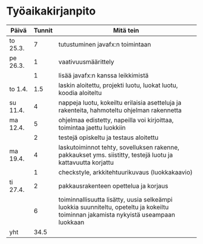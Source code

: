 # Työaikakirjanpito

| Päivä | Tunnit | Mitä tein 
 ------ | ------ | ---------
| to 25.3. | 7 | tutustuminen javafx:n toimintaan
| pe 26.3. | 1 | vaativuusmäärittely
|          | 1 | lisää javafx:n kanssa leikkimistä
| to 1.4.  |1.5| laskin aloitettu, projekti luotu, luokat luotu, koodia aloiteltu
| su 11.4. | 4 | nappeja luotu, kokeiltu erilaisia asetteluja ja rakenteita, hahmoteltu ohjelman rakennetta
| ma 12.4. | 5 | ohjelmaa edistetty, napeilla voi kirjoittaa, toimintaa jaettu luokkiin
|          | 2 | testejä opiskeltu ja testaus aloitettu
| ma 19.4. | 4 | laskutoiminnot tehty, sovelluksen rakenne, pakkaukset yms. siistitty, testejä luotu ja kattavuutta korjattu
|          | 1 | checkstyle, arkkitehtuurikuvaus (luokkakaavio)
| ti 27.4. | 2 | pakkausrakenteen opettelua ja korjaus
|          | 6 | toiminnallisuutta lisätty, uusia selkeämpi luokkia suunniteltu, opeteltu ja kokeiltu toiminnan jakamista nykyistä useampaan luokkaan
| yht      |34.5|
